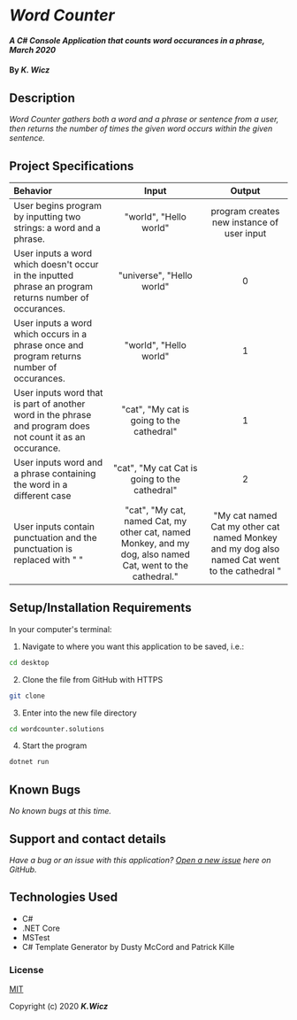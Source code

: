 # _Word Counter_

#### _A C# Console Application that counts word occurances in a phrase, March 2020_

#### By _**K. Wicz**_


## Description

_Word Counter gathers both a word and a phrase or sentence from a user, then returns the number of times the given word occurs within the given sentence._


## Project Specifications

| Behavior | Input | Output |
|:---|:---:|:---:|
|User begins program by inputting two strings: a word and a phrase.| "world", "Hello world"| program creates new instance of user input|
|User inputs a word which doesn't occur in the inputted phrase an program returns number of occurances.|"universe", "Hello world"| 0 |
|User inputs a word which occurs in a phrase once and program returns number of occurances. | "world", "Hello world" | 1 |
|User inputs word that is part of another word in the phrase and program does not count it as an occurance. | "cat", "My cat is going to the cathedral"| 1 |
|User inputs word and a phrase containing the word in a different case| "cat", "My cat Cat is going to the cathedral"| 2 |
|User inputs contain punctuation and the punctuation is replaced with " " |"cat", "My cat, named Cat, my other cat, named Monkey, and my dog, also named Cat, went to the cathedral."| "My cat  named Cat  my other cat  named Monkey  and my dog  also named Cat  went to the cathedral " |


## Setup/Installation Requirements

In your computer's terminal:

1. Navigate to where you want this application to be saved, i.e.:
```sh
cd desktop
```
2. Clone the file from GitHub with HTTPS
```sh
git clone 
```
3.  Enter into the new file directory
```sh
cd wordcounter.solutions
```
4.  Start the program
```sh
dotnet run
```

## Known Bugs

_No known bugs at this time._

## Support and contact details

_Have a bug or an issue with this application? [Open a new issue](https://github.com/kwicz/wordcounter.solutions/issues) here on GitHub._

## Technologies Used

* C#
* .NET Core
* MSTest
* C# Template Generator by Dusty McCord and Patrick Kille

### License

[MIT](https://choosealicense.com/licenses/mit/)

Copyright (c) 2020 **_K.Wicz_**